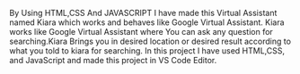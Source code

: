 By Using HTML,CSS And JAVASCRIPT I have made this Virtual Assistant named Kiara which works and behaves like Google Virtual Assistant.
Kiara works like Google Virtual Assistant where You can ask any question for searching.Kiara Brings you in desired location or desired result according to what you told to kiara for searching.
In this project I have used HTML,CSS, and JavaScript and made this project in VS Code Editor.
